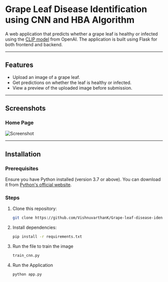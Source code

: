 # Grape Leaf Disease Identification using CNN and HBA Algorithm

A web application that predicts whether a grape leaf is healthy or infected using the [CLIP model](https://github.com/openai/CLIP) from OpenAI. The application is built using Flask for both frontend and backend.

---

## Features
- Upload an image of a grape leaf.
- Get predictions on whether the leaf is healthy or infected.
- View a preview of the uploaded image before submission.

---

## Screenshots
### Home Page
![Screenshot](static/homepage_screenshot.png)

---

## Installation

### Prerequisites
Ensure you have Python installed (version 3.7 or above). You can download it from [Python's official website](https://www.python.org/).

### Steps
1. Clone this repository:
   ```bash
   git clone https://github.com/VishnuvarthanK/Grape-leaf-disease-identification-using-CNN-and-HBA-algorithm.git
2. Install dependencies:
   ```bash
   pip install -r requirements.txt
3. Run the file to train the image
   ```bash
   train_cnn.py
3. Run the Application
   ```bash
   python app.py
